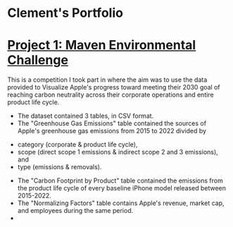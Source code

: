# Clement's Portfolio

# [Project 1: Maven Environmental Challenge](https://lnkd.in/diP6_nJa)

This is a competition I took part in where the aim was to use the data provided to Visualize Apple's progress toward meeting their 2030 goal of reaching carbon neutrality across their corporate operations and entire product life cycle. 

* The dataset contained 3 tables, in CSV format.
* The "Greenhouse Gas Emissions" table contained the sources of Apple's greenhouse gas emissions from 2015 to 2022 divided by
 - category (corporate & product life cycle),
 - scope (direct scope 1 emissions & indirect scope 2 and 3 emissions), and
 - type (emissions & removals).
* The "Carbon Footprint by Product" table contained the emissions from the product life cycle of every baseline iPhone model released between 2015-2022.
* The "Normalizing Factors" table contains Apple's revenue, market cap, and employees during the same period.
* 
